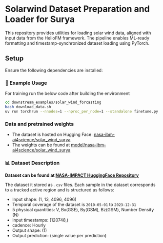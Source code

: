 # Solarwind Dataset Preparation and Loader for Surya

This repository provides utilities for loading solar wind data, aligned with input data from the HelioFM framework. The pipeline enables ML-ready formatting and timestamp-synchronized dataset loading using PyTorch.

## Setup

Ensure the following dependencies are installed:


### 🚀 Example Usage

For training run the below code after building the environment

```sh
cd downstream_examples/solar_wind_forcasting
bash download_data.sh
uv run torchrun --nnodes=1 --nproc_per_node=1 --standalone finetune.py
```

### Data and pretrained weights

- The dataset is hosted on Hugging Face: [nasa-ibm-ai4science/solar_wind_surya](https://huggingface.co/datasets/nasa-ibm-ai4science/Surya-bench-solarwind/tree/main)
- The weights can be found at [model/nasa-ibm-ai4science/solar_wind_surya](https://huggingface.co/nasa-ibm-ai4science/solar_wind_surya/tree/main)


### 📊 Dataset Description

**Dataset can be found at [NASA-IMPACT HuggingFace Repository](https://huggingface.co/datasets/nasa-impact/Surya-bench-solarwind)**

The dataset it stored as `.csv` files. Each sample in the dataset corresponds to a tracked active region and is structured as follows:
- Input shape: (1, 13, 4096, 4096)
- Temporal coverage of the dataset is `2010-05-01` to `2023-12-31`
- 5 physical quantities: V, Bx(GSE), By(GSM), Bz(GSM), Number Density (N)
- Input timestamps: (120748,)
- cadence: Hourly
- Output shape: (1)
- Output prediction:  (single value per prediction)

